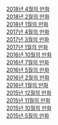 <p>
  <a href="/manofdiary/cartoon/2018_04.html">2018년 4월의 만화</a><br/>
  <a href="/manofdiary/cartoon/2018_02.html">2018년 2월의 만화</a><br/>
  <a href="/manofdiary/cartoon/2018_01.html">2018년 1월의 만화</a><br/>
  <a href="/manofdiary/cartoon/2017_04.html">2017년 4월의 만화</a><br/>
  <a href="/manofdiary/cartoon/2017_03.html">2017년 3월의 만화</a><br/>
  <a href="/manofdiary/cartoon/2017_01.html">2017년 1월의 만화</a><br/>
  <a href="/manofdiary/cartoon/2016_10.html">2016년 10월의 만화</a><br/>
  <a href="/manofdiary/cartoon/2016_07.html">2016년 7월의 만화</a><br/>
  <a href="/manofdiary/cartoon/2016_05.html">2016년 5월의 만화</a><br/>
  <a href="/manofdiary/cartoon/2016_02.html">2016년 2월의 만화</a><br/>
  <a href="/manofdiary/cartoon/2016_01.html">2016년 1월의 만화</a><br/>
  <a href="/manofdiary/cartoon/2015_12.html">2015년 12월의 만화</a><br/>
  <a href="/manofdiary/cartoon/2015_11.html">2015년 11월의 만화</a><br/>
  <a href="/manofdiary/cartoon/2015_10.html">2015년 10월의 만화</a><br/>
  <a href="/manofdiary/cartoon/2015_05.html">2015년 5월의 만화</a><br/>
</p>
